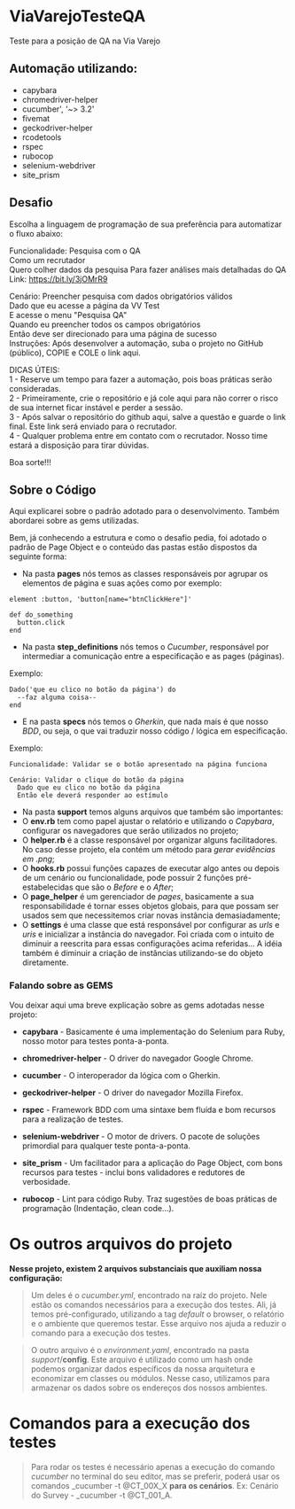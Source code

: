 # ViaVarejoTesteQA
Teste para a posição de QA na Via Varejo

## Automação utilizando:

* capybara
* chromedriver-helper
* cucumber', '~> 3.2'
* fivemat
* geckodriver-helper
* rcodetools
* rspec
* rubocop
* selenium-webdriver
* site_prism

## Desafio

Escolha a linguagem de programação de sua preferência para automatizar o fluxo abaixo:  

Funcionalidade: Pesquisa com o QA <br />
Como um recrutador <br />
Quero colher dados da pesquisa 
Para fazer análises mais detalhadas do QA <br />
Link: https://bit.ly/3jOMrR9 <br />

Cenário: Preencher pesquisa com dados obrigatórios válidos <br />
Dado que eu acesse a página da VV Test <br />
E acesse o menu "Pesquisa QA" <br />
Quando eu preencher todos os campos obrigatórios <br />
Então deve ser direcionado para uma página de sucesso <br />
Instruções: Após desenvolver a automação, suba o projeto no GitHub (público), COPIE e COLE o link aqui. <br />

DICAS ÚTEIS: <br />
1 - Reserve um tempo para fazer a automação, pois boas práticas serão consideradas. <br />
2 - Primeiramente, crie o repositório e já cole aqui para não correr o risco de sua internet ficar instável e perder a sessão. <br />
3 - Após salvar o repositório do github aqui, salve a questão e guarde o link final. Este link será enviado para o recrutador. <br />
4 - Qualquer problema entre em contato com o recrutador. Nosso time estará a disposição para tirar dúvidas. <br />

Boa sorte!!!

## Sobre o Código

Aqui explicarei sobre o padrão adotado para o desenvolvimento. Também abordarei sobre as gems utilizadas.

Bem, já conhecendo a estrutura e como o desafio pedia, foi adotado o padrão de Page Object e o conteúdo das pastas estão dispostos da seguinte forma:

- Na pasta **pages** nós temos as classes responsáveis por agrupar os elementos de página e suas ações como por exemplo:

```
element :button, 'button[name="btnClickHere"]'

def do_something
  button.click
end
```

- Na pasta **step_definitions** nós temos o *Cucumber*, responsável por intermediar a comunicação entre a especificação e as pages (páginas).

Exemplo:

```
Dado('que eu clico no botão da página') do
  --faz alguma coisa--
end
```

- E na pasta **specs** nós temos o *Gherkin*, que nada mais é que nosso *BDD*, ou seja, o que vai traduzir nosso código / lógica em especificação.

Exemplo:

```
Funcionalidade: Validar se o botão apresentado na página funciona

Cenário: Validar o clique do botão da página
  Dado que eu clico no botão da página
  Então ele deverá responder ao estímulo
```

- Na pasta **support** temos alguns arquivos que também são importantes:
- O **env.rb** tem como papel ajustar o relatório e utilizando o *Capybara*, configurar os navegadores que serão utilizados no projeto;
- O **helper.rb** é a classe responsável por organizar alguns facilitadores. No caso desse projeto, ela contém um método para *gerar evidências em .png*;
- O **hooks.rb** possui funções capazes de executar algo antes ou depois de um cenário ou funcionalidade, pode possuir 2 funções pré-estabelecidas que são o *Before* e o *After*;
- O **page_helper** é um gerenciador de *pages*, basicamente a sua responsabilidade é tornar esses objetos globais, para que possam ser usados sem que necessitemos criar novas instância demasiadamente;
- O **settings** é uma classe que está responsável por configurar as *urls* e *uris* e inicializar a instância do navegador. Foi criada com o intuito de diminuir a reescrita para essas configurações acima referidas... A idéia também é diminuir a criação de instâncias utilizando-se do objeto diretamente.

### Falando sobre as GEMS

Vou deixar aqui uma breve explicação sobre as gems adotadas nesse projeto:

- __capybara__
       - Basicamente é uma implementação do Selenium para Ruby, nosso motor para testes ponta-a-ponta.

- __chromedriver-helper__
       - O driver do navegador Google Chrome.

- __cucumber__
       - O interoperador da lógica com o Gherkin.

- __geckodriver-helper__
       - O driver do navegador Mozilla Firefox.

- __rspec__
       - Framework BDD com uma sintaxe bem fluída e bom recursos para a realização de testes.

- __selenium-webdriver__
       - O motor de drivers. O pacote de soluções primordial para qualquer teste ponta-a-ponta.

- __site_prism__
       - Um facilitador para a aplicação do Page Object, com bons recursos para testes - inclui bons validadores e redutores de verbosidade.

- __rubocop__
       - Lint para código Ruby. Traz sugestões de boas práticas de programação (Indentação, clean code...).
       
# Os outros arquivos do projeto

**Nesse projeto, existem 2 arquivos substanciais que auxiliam nossa configuração:**

> Um deles é o *cucumber.yml*, encontrado na raíz do projeto. Nele estão os comandos necessários para a execução dos testes. Ali, já temos pré-configurado, utilizando a tag *default* o browser, o relatório e o ambiente que queremos testar. Esse arquivo nos ajuda a reduzir o comando para a execução dos testes.

> O outro arquivo é o *environment.yaml*, encontrado na pasta *support*/**config**. Este arquivo é utilizado como um hash onde podemos organizar dados específicos da nossa arquitetura e economizar em classes ou módulos.
Nesse caso, utilizamos para armazenar os dados sobre os endereços dos nossos ambientes.

# Comandos para a execução dos testes

> Para rodar os testes é necessário apenas a execução do comando *cucumber* no terminal do seu editor, mas se preferir, poderá usar os comandos  _cucumber -t @CT_00X_X **para os cenários**. Ex: Cenário do Survey - _cucumber -t @CT_001_A.
